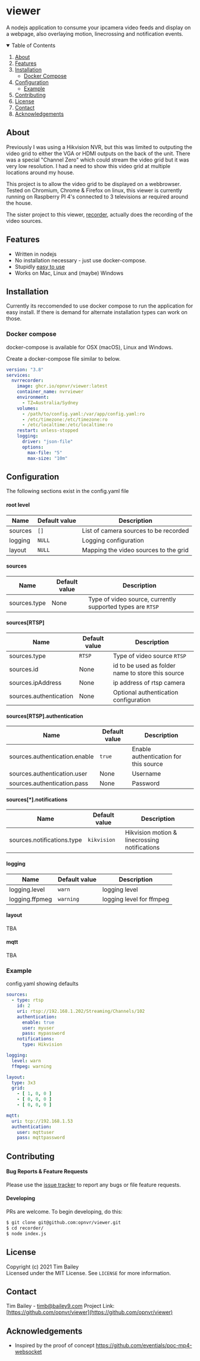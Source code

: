 # viewer

A nodejs application to consume your ipcamera video feeds and display on a webpage, also overlaying motion, linecrossing and notification events.

<!-- TABLE OF CONTENTS -->
<details open="open">
  <summary>Table of Contents</summary>
  <ol>
    <li><a href="#about">About</a></li>
    <li><a href="#features">Features</a></li>
    <li>
      <a href="#installation">Installation</a>
      <ul>
        <li><a href="#docker-compose">Docker Compose</a></li>
      </ul>
    </li>
    <li>
      <a href="#configuration">Configuration</a>
      <ul>
        <li><a href="#example">Example</a></li>
      </ul>
    </li>
    <li><a href="#contributing">Contributing</a></li>
    <li><a href="#license">License</a></li>
    <li><a href="#contact">Contact</a></li>
    <li><a href="#acknowledgements">Acknowledgements</a></li>
  </ol>
</details>

## About
Previously I was using a Hikvision NVR, but this was limited to outputing the video grid to either the VGA or HDMI outputs on the back of the unit.  There was a special "Channel Zero" which could stream the video grid but it was very low resolution.  I had a need to show this video grid at multiple locations around my house.

This project is to allow the video grid to be displayed on a webbrowser.  Tested on Chromium, Chrome & Firefox on linux, this viewer is currently running on Raspberry PI 4's connected to 3 televisions ar required around the house.

The sister project to this viewer, [recorder](https://github.com/opnvr/recorder), actually does the recording of the video sources.

## Features

- Written in nodejs
- No installation necessary - just use docker-compose.
- Stupidly [easy to use](https://github.com/opnvr/viewer#usage)
- Works on Mac, Linux and (maybe) Windows

## Installation

Currently its reccomended to use docker compose to run the application for easy install.  If there is demand for alternate installation types can work on those.

### Docker compose

docker-compose is available for OSX (macOS), Linux and Windows.

Create a docker-compose file similar to below.


```yaml
version: "3.8"
services:
  nvrrecorder:
    image: ghcr.io/opnvr/viewer:latest
    container_name: nvrviewer
    environment:
      - TZ=Australia/Sydney
    volumes:
      - /path/to/config.yaml:/var/app/config.yaml:ro
      - /etc/timezone:/etc/timezone:ro
      - /etc/localtime:/etc/localtime:ro
    restart: unless-stopped
    logging:
      driver: "json-file"
      options:
        max-file: "5"
        max-size: "10m"
```

## Configuration

The following sections exist in the config.yaml file

#### root level

| Name                       | Default value      | Description                                                                 |
| -------------------------- | ------------------ | --------------------------------------------------------------------------- |
| sources                    | `[]`               | List of camera sources to be recorded                                       |
| logging                    | `NULL`             | Logging configuration                                                       |
| layout                     | `NULL`             | Mapping the video sources to the grid                                       |

#### sources

| Name                       | Default value      | Description                                                                 |
| -------------------------- | ------------------ | --------------------------------------------------------------------------- |
| sources.type               | None               | Type of video source, currently supported types are `RTSP`                  |

#### sources[RTSP]

| Name                       | Default value      | Description                                                                 |
| -------------------------- | ------------------ | --------------------------------------------------------------------------- |
| sources.type               | `RTSP`             | Type of video source `RTSP`                                                 |
| sources.id                 | None               | id to be used as folder name to store this source                           |
| sources.ipAddress          | None               | ip address of rtsp camera                                                   |
| sources.authentication     | None               | Optional authentication configuration                                       |

#### sources[RTSP].authentication

| Name                          | Default value      | Description                                                                 |
| ----------------------------- | ------------------ | --------------------------------------------------------------------------- |
| sources.authentication.enable | `true`             | Enable authentication for this source                                       |
| sources.authentication.user   | None               | Username                                                                    |
| sources.authentication.pass   | None               | Password                                                                    |


#### sources[*].notifications

| Name                          | Default value      | Description                                                                 |
| ----------------------------- | ------------------ | --------------------------------------------------------------------------- |
| sources.notifications.type    | `kikvision`        | Hikvision motion & linecrossing notifications                               |

#### logging

| Name                       | Default value      | Description                                                                 |
| -------------------------- | ------------------ | --------------------------------------------------------------------------- |
| logging.level              | `warn`             | logging level                                                               |
| logging.ffpmeg             | `warning`          | logging level for ffmpeg                                                    |

#### layout
TBA

#### mqtt
TBA


### Example 
config.yaml showing defaults

```yaml
sources:
  - type: rtsp
    id: 2
    uri: rtsp://192.168.1.202/Streaming/Channels/102
    authentication:
      enable: true
      user: myuser
      pass: mypassword
    notifications:
      type: Hikvision

logging:
  level: warn
  ffmpeg: warning

layout:
  type: 3x3
  grid:
    - [ 1, 0, 0 ]
    - [ 0, 0, 0 ]
    - [ 0, 0, 0 ]

mqtt:
  uri: tcp://192.168.1.53
  authentication:
    user: mqttuser
    pass: mqttpassword
```

## Contributing

#### Bug Reports & Feature Requests

Please use the [issue tracker](https://github.com/opnvr/viewer/issues) to report any bugs or file feature requests.

#### Developing

PRs are welcome. To begin developing, do this:

```bash
$ git clone git@github.com:opnvr/viewer.git
$ cd recorder/
$ node index.js
```

## License
Copyright (c) 2021 Tim Bailey  
Licensed under the MIT License. See `LICENSE` for more information.

## Contact
Tim Bailey - timb@bailey9.com
Project Link: [https://github.com/opnvr/viewer](https://github.com/opnvr/viewer)

## Acknowledgements
* Inspired by the proof of concept https://github.com/eventials/poc-mp4-websocket
